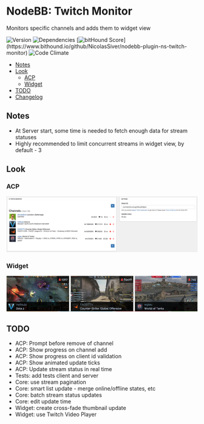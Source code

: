 # NodeBB: Twitch Monitor
Monitors specific channels and adds them to widget view

![Version](https://img.shields.io/npm/v/nodebb-plugin-ns-twitch-monitor.svg)
![Dependencies](https://david-dm.org/NicolasSiver/nodebb-plugin-ns-twitch-monitor.svg)
[![bitHound Score](https://www.bithound.io/github/NicolasSiver/nodebb-plugin-ns-twitch-monitor/badges/score.svg?)](https://www.bithound.io/github/NicolasSiver/nodebb-plugin-ns-twitch-monitor)
![Code Climate](https://img.shields.io/codeclimate/github/NicolasSiver/nodebb-plugin-ns-twitch-monitor.svg)

<!-- START doctoc generated TOC please keep comment here to allow auto update -->
<!-- DON'T EDIT THIS SECTION, INSTEAD RE-RUN doctoc TO UPDATE -->
 

- [Notes](#notes)
- [Look](#look)
  - [ACP](#acp)
  - [Widget](#widget)
- [TODO](#todo)
- [Changelog](#changelog)

<!-- END doctoc generated TOC please keep comment here to allow auto update -->

## Notes

- At Server start, some time is needed to fetch enough data for stream statuses
- Highly recommended to limit concurrent streams in widget view, by default - 3

## Look

### ACP

![Admin Panel View](screenshot.png)

### Widget

![Horizontal Widget View](screenshot2.png)

## TODO

- ACP: Prompt before remove of channel
- ACP: Show progress on channel add
- ACP: Show progress on client id validation
- ACP: Show animated update ticks
- ACP: Update stream status in real time
- Tests: add tests client and server
- Core: use stream pagination
- Core: smart list update - merge online/offline states, etc
- Core: batch stream status updates
- Core: edit update time
- Widget: create cross-fade thumbnail update
- Widget: use Twitch Video Player
